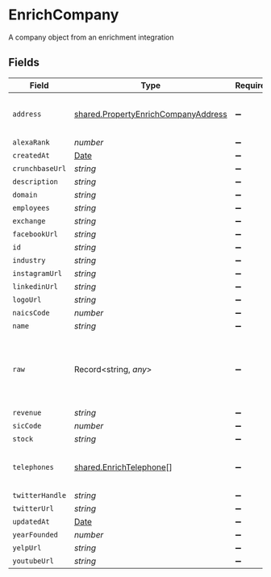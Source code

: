 # EnrichCompany

A company object from an enrichment integration


## Fields

| Field                                                                                             | Type                                                                                              | Required                                                                                          | Description                                                                                       |
| ------------------------------------------------------------------------------------------------- | ------------------------------------------------------------------------------------------------- | ------------------------------------------------------------------------------------------------- | ------------------------------------------------------------------------------------------------- |
| `address`                                                                                         | [shared.PropertyEnrichCompanyAddress](../../../sdk/models/shared/propertyenrichcompanyaddress.md) | :heavy_minus_sign:                                                                                | The address of the company                                                                        |
| `alexaRank`                                                                                       | *number*                                                                                          | :heavy_minus_sign:                                                                                | N/A                                                                                               |
| `createdAt`                                                                                       | [Date](https://developer.mozilla.org/en-US/docs/Web/JavaScript/Reference/Global_Objects/Date)     | :heavy_minus_sign:                                                                                | N/A                                                                                               |
| `crunchbaseUrl`                                                                                   | *string*                                                                                          | :heavy_minus_sign:                                                                                | N/A                                                                                               |
| `description`                                                                                     | *string*                                                                                          | :heavy_minus_sign:                                                                                | N/A                                                                                               |
| `domain`                                                                                          | *string*                                                                                          | :heavy_minus_sign:                                                                                | N/A                                                                                               |
| `employees`                                                                                       | *string*                                                                                          | :heavy_minus_sign:                                                                                | N/A                                                                                               |
| `exchange`                                                                                        | *string*                                                                                          | :heavy_minus_sign:                                                                                | N/A                                                                                               |
| `facebookUrl`                                                                                     | *string*                                                                                          | :heavy_minus_sign:                                                                                | N/A                                                                                               |
| `id`                                                                                              | *string*                                                                                          | :heavy_minus_sign:                                                                                | N/A                                                                                               |
| `industry`                                                                                        | *string*                                                                                          | :heavy_minus_sign:                                                                                | N/A                                                                                               |
| `instagramUrl`                                                                                    | *string*                                                                                          | :heavy_minus_sign:                                                                                | N/A                                                                                               |
| `linkedinUrl`                                                                                     | *string*                                                                                          | :heavy_minus_sign:                                                                                | N/A                                                                                               |
| `logoUrl`                                                                                         | *string*                                                                                          | :heavy_minus_sign:                                                                                | N/A                                                                                               |
| `naicsCode`                                                                                       | *number*                                                                                          | :heavy_minus_sign:                                                                                | N/A                                                                                               |
| `name`                                                                                            | *string*                                                                                          | :heavy_minus_sign:                                                                                | N/A                                                                                               |
| `raw`                                                                                             | Record<string, *any*>                                                                             | :heavy_minus_sign:                                                                                | The raw data returned by the integration for this company                                         |
| `revenue`                                                                                         | *string*                                                                                          | :heavy_minus_sign:                                                                                | N/A                                                                                               |
| `sicCode`                                                                                         | *number*                                                                                          | :heavy_minus_sign:                                                                                | N/A                                                                                               |
| `stock`                                                                                           | *string*                                                                                          | :heavy_minus_sign:                                                                                | N/A                                                                                               |
| `telephones`                                                                                      | [shared.EnrichTelephone](../../../sdk/models/shared/enrichtelephone.md)[]                         | :heavy_minus_sign:                                                                                | An array of telephones for this company                                                           |
| `twitterHandle`                                                                                   | *string*                                                                                          | :heavy_minus_sign:                                                                                | N/A                                                                                               |
| `twitterUrl`                                                                                      | *string*                                                                                          | :heavy_minus_sign:                                                                                | N/A                                                                                               |
| `updatedAt`                                                                                       | [Date](https://developer.mozilla.org/en-US/docs/Web/JavaScript/Reference/Global_Objects/Date)     | :heavy_minus_sign:                                                                                | N/A                                                                                               |
| `yearFounded`                                                                                     | *number*                                                                                          | :heavy_minus_sign:                                                                                | N/A                                                                                               |
| `yelpUrl`                                                                                         | *string*                                                                                          | :heavy_minus_sign:                                                                                | N/A                                                                                               |
| `youtubeUrl`                                                                                      | *string*                                                                                          | :heavy_minus_sign:                                                                                | N/A                                                                                               |
